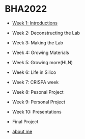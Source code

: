 # BHA2022

- [Week 1: Introductions](https://aihirose.github.io/ai/week1/)
- Week 2: Deconstructing the Lab
- Week 3: Making the Lab
- Week 4: Growing Materials
- Week 5: Growing more(HLN)
- Week 6: Life in Silico
- Week 7: CRISPA week
- Week 8: Pesonal Project
- Week 9: Personal Project
- Week 10: Presentations
- Final Project

- [about me](about/index.md)

